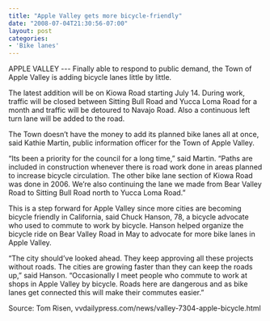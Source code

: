 ```yaml
---
title: "Apple Valley gets more bicycle-friendly"
date: "2008-07-04T21:30:56-07:00"
layout: post
categories:
- 'Bike lanes'
---
```


APPLE VALLEY --- Finally able to respond to public demand, the Town of Apple Valley is adding bicycle lanes little by little.  
  
The latest addition will be on Kiowa Road starting July 14. During work, traffic will be closed between Sitting Bull Road and Yucca Loma Road for a month and traffic will be detoured to Navajo Road. Also a continuous left turn lane will be added to the road.

The Town doesn’t have the money to add its planned bike lanes all at once, said Kathie Martin, public information officer for the Town of Apple Valley.

“Its been a priority for the council for a long time,” said Martin. “Paths are included in construction whenever there is road work done in areas planned to increase bicycle circulation. The other bike lane section of Kiowa Road was done in 2006. We’re also continuing the lane we made from Bear Valley Road to Sitting Bull Road north to Yucca Loma Road.”

This is a step forward for Apple Valley since more cities are becoming bicycle friendly in California, said Chuck Hanson, 78, a bicycle advocate who used to commute to work by bicycle. Hanson helped organize the bicycle ride on Bear Valley Road in May to advocate for more bike lanes in Apple Valley.

“The city should’ve looked ahead. They keep approving all these projects without roads. The cities are growing faster than they can keep the roads up,” said Hanson. “Occasionally I meet people who commute to work at shops in Apple Valley by bicycle. Roads here are dangerous and as bike lanes get connected this will make their commutes easier.”

Source: Tom Risen, vvdailypress.com/news/valley-7304-apple-bicycle.html